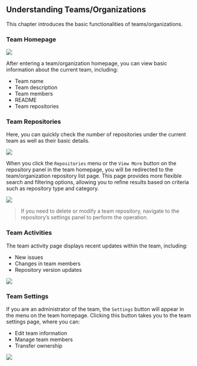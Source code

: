 ## Understanding Teams/Organizations  

This chapter introduces the basic functionalities of teams/organizations.  

### Team Homepage  

![](/portal/org-info.png)  

After entering a team/organization homepage, you can view basic information about the current team, including:  
- Team name  
- Team description  
- Team members  
- README  
- Team repositories  

### Team Repositories  

Here, you can quickly check the number of repositories under the current team as well as their basic details.  

![](/portal/org-info2.png)  

When you click the `Repositories` menu or the `View More` button on the repository panel in the team homepage, you will be redirected to the team/organization repository list page. This page provides more flexible search and filtering options, allowing you to refine results based on criteria such as repository type and category.  

![](/portal/org-info3.png)  

> If you need to delete or modify a team repository, navigate to the repository’s settings panel to perform the operation.  

### Team Activities  

The team activity page displays recent updates within the team, including:  
- New issues  
- Changes in team members  
- Repository version updates  

![](/portal/org-info4.png)  

### Team Settings  

If you are an administrator of the team, the `Settings` button will appear in the menu on the team homepage. Clicking this button takes you to the team settings page, where you can:  
- Edit team information  
- Manage team members  
- Transfer ownership  

![](/portal/org-info5.png)